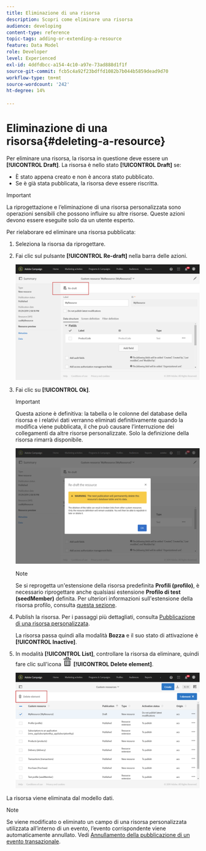 ```yaml
---
title: Eliminazione di una risorsa
description: Scopri come eliminare una risorsa
audience: developing
content-type: reference
topic-tags: adding-or-extending-a-resource
feature: Data Model
role: Developer
level: Experienced
exl-id: 4ddfdbcc-a154-4c10-a97e-73ad888d1f1f
source-git-commit: fcb5c4a92f23bdffd1082b7b044b5859dead9d70
workflow-type: tm+mt
source-wordcount: '242'
ht-degree: 14%

---
```


# Eliminazione di una risorsa{#deleting-a-resource}

Per eliminare una risorsa, la risorsa in questione deve essere un **[!UICONTROL Draft]**. La risorsa è nello stato **[!UICONTROL Draft]** se:

* È stato appena creato e non è ancora stato pubblicato.
* Se è già stata pubblicata, la risorsa deve essere riscritta.

>[!IMPORTANT]
>
>La riprogettazione e l’eliminazione di una risorsa personalizzata sono operazioni sensibili che possono influire su altre risorse. Queste azioni devono essere eseguite solo da un utente esperto.

Per rielaborare ed eliminare una risorsa pubblicata:

1. Seleziona la risorsa da riprogettare.
1. Fai clic sul pulsante **[!UICONTROL Re-draft]** nella barra delle azioni.

   ![](assets/schema_extension_uc26.png)

1. Fai clic su **[!UICONTROL Ok]**.

   >[!IMPORTANT]
   >
   >Questa azione è definitiva: la tabella o le colonne del database della risorsa e i relativi dati verranno eliminati definitivamente quando la modifica viene pubblicata, il che può causare l’interruzione dei collegamenti da altre risorse personalizzate. Solo la definizione della risorsa rimarrà disponibile.

   ![](assets/schema_extension_uc27.png)

   >[!NOTE]
   >
   >Se si reprogetta un&#39;estensione della risorsa predefinita **Profili (profilo)**, è necessario riprogettare anche qualsiasi estensione **Profilo di test (seedMember)** definita. Per ulteriori informazioni sull&#39;estensione della risorsa profilo, consulta [questa sezione](../../developing/using/extending-the-profile-resource-with-a-new-field.md).

1. Publish la risorsa. Per i passaggi più dettagliati, consulta [Pubblicazione di una risorsa personalizzata](../../developing/using/updating-the-database-structure.md#publishing-a-custom-resource).

   La risorsa passa quindi alla modalità **Bozza** e il suo stato di attivazione è **[!UICONTROL Inactive]**.

1. In modalità **[!UICONTROL List]**, controllare la risorsa da eliminare, quindi fare clic sull&#39;icona ![](assets/delete_darkgrey-24px.png) **[!UICONTROL Delete element]**.

   ![](assets/schema_extension_uc28.png)

La risorsa viene eliminata dal modello dati.

>[!NOTE]
>
>Se viene modificato o eliminato un campo di una risorsa personalizzata utilizzata all’interno di un evento, l’evento corrispondente viene automaticamente annullato. Vedi [Annullamento della pubblicazione di un evento transazionale](../../channels/using/publishing-transactional-event.md#unpublishing-an-event).
